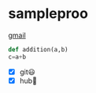 # sampleproo
[gmail](https://mail.google.com/mail/u/0/#inbox)
```python
def addition(a,b)
c=a+b
```


- [x] git:smiley:
- [x] hub:speech_balloon:
